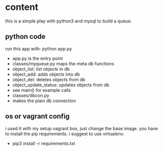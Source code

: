 # content

this is a simple play with python3 and mysql to build a queue.

## python code
run this app with: python app.py

- app.py is the entry point
- classes/myqueue.py maps the meta db functions
 - object_list: list objects in db
 - object_add: adds objects into db
 - object_del: deletes objects from db
 - object_update_status: updates objects from db
 - see main() for example calls
- classes/dbcon.py
 - makes the plain db connection

## os or vagrant config
i used it with my setup vagrant box, just change the base image. you have to install the pip requirements. i suggest to use virtualenv.

- pip3 install -r requirements.txt